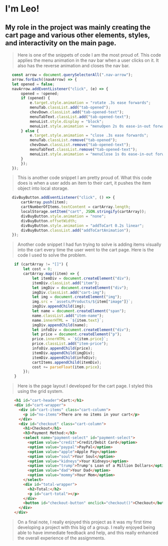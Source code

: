 # I'm Leo!
## My role in the project was mainly creating the cart page and various other elements, styles, and interactivity on the main page.

 > Here is one of the snippets of code I am the most proud of. This code applies the menu animation in the nav bar when a user clicks on it. It also has the reverse animation and closes the nav bar.

 ```js
    const arrow = document.querySelectorAll(".nav-arrow");
    arrow.forEach((navArrow) => {
    let opened = false;
    navArrow.addEventListener("click", (e) => {
        opened = !opened;
        if (opened) {
            e.target.style.animation = "rotate .3s ease forwards";
            menuTab.classList.add("tab-opened");
            chevDown.classList.add("tab-opened-text");
            menuTabText.classList.add("tab-opened-text");
            menuList.style.display = "block";
            menuList.style.animation = "menuOpen 2s 0s ease-in-out forwards";
        } else {
            e.target.style.animation = "close .3s ease forwards";
            menuTab.classList.remove("tab-opened");
            chevDown.classList.remove("tab-opened-text");
            menuTabText.classList.remove("tab-opened-text");
            menuList.style.animation = "menuClose 1s 0s ease-in-out forwards";
        }
        });
    });
 ```
 
 > This is another code snippet I am pretty proud of. What this code does is when a user adds an item to their cart, it pushes the item object into local storage.

 ```js
    divBuyButton.addEventListener("click", () => {
        cartArray.push(item);
        cartNumberOfItems.textContent = cartArray.length;
        localStorage.setItem("cart", JSON.stringify(cartArray));
        divBuyButton.style.animation = "none";
        divBuyButton.offsetWidth;
        divBuyButton.style.animation = "addToCart 0.2s linear";
        divBuyButton.classList.add("addToCartAnimation");   
    });
 ```

> Another code snippet I had fun trying to solve is adding items visually into the cart every time the user went to the cart page. Here is the code I used to solve the problem.

```js
    if (cartArray != "[]") {
        let cost = 0;
        cartArray.map((item) => {
            let itemDiv = document.createElement("div");
            itemDiv.classList.add("item");
            let imgDiv = document.createElement("div");
            imgDiv.classList.add("cart-img");
            let img = document.createElement("img");
            img.src = `assets/Products/${item["image"]}`;
            imgDiv.appendChild(img);
            let name = document.createElement("span");
            name.classList.add("item-name");
            name.innerHTML = `${item.text}`;
            imgDiv.appendChild(name);
            let infoDiv = document.createElement("div");
            let price = document.createElement("p");
            price.innerHTML = `${item.price}`;
            price.classList.add("item-price");
            infoDiv.appendChild(price);
            itemDiv.appendChild(imgDiv);
            itemDiv.appendChild(infoDiv);
            cartItems.appendChild(itemDiv);
            cost += parseFloat(item.price);
        });
    }
```

> Here is the page layout I developed for the cart page. I styled this using the grid system.

```html
    <h1 id="cart-header">Cart:</h1>
    <div id="cart-wrapper">
      <div id="cart-items" class="cart-column">
        <p id="no-items">There are no items in your cart</p>
      </div>
      <div id="checkout" class="cart-column">
        <h1>Checkout</h1>
        <h3>Payment Method:</h3>
        <select name="payment-select" id="payment-select">
          <option value="credit">Credit/Debit Card</option>
          <option value="paypal">PayPal</option>
          <option value="apple">Apple Pay</option>
          <option value="soul">Your Soul</option>
          <option value="kidneys">Your Kidneys</option>
          <option value="trump">Trump's Loan of a Million Dollars</option>
          <option value="dad">Your Dad</option>
          <option value="mommy">Your Mom</option>
        </select>
        <div id="total-wrapper">
          <h2>Total:</h2>
          <p id="cart-total"></p>
        </div>
        <button id="checkout-button" onclick="checkout()">Checkout</button>
      </div>
    </div>
```

> On a final note, I really enjoyed this project as it was my first time developing a project with this big of a group. I really enjoyed being able to have immediate feedback and help, and this really enhanced the overall experience of the assignments.